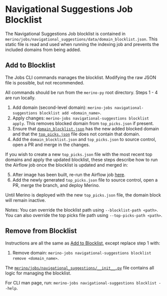 # Navigational Suggestions Job Blocklist
The Navigational Suggestions Job blocklist is contained in `merino/jobs/navigational_suggestions/data/domain_blocklist.json`.
This static file is read and used when running the indexing job and prevents the included domains from being added.

## Add to Blocklist
The Jobs CLI commands manages the blocklist. Modifying the raw JSON file is possible, but not recommended.

All commands should be run from the `merino-py` root directory.
Steps 1 - 4 are run locally.

1. Add domain (second-level domain): `merino-jobs navigational-suggestions blocklist add <domain_name>`.
2. Apply changes: `merino-jobs navigational-suggestions blocklist apply`. This removes blocked domain from `top_picks.json` if present.
3. Ensure that [`domain_blocklist.json`](/merino/jobs/navigational_suggestions/data/domain_blocklist.json) has the new added blocked domain and that the [`top_picks.json`](/dev/top_picks.json) file does not contain that domain.
4. Add the `domain_blocklist.json` and `top_picks.json` to source control, open a PR and merge in the changes.

If you wish to create a new `top_picks.json` file with the most recent top domains and apply the updated blocklist, these steps describe how to run the Airflow job once the blocklist is updated and merged in:

5. After image has been built, re-run the Airflow job [here](https://workflow.telemetry.mozilla.org/dags/merino_jobs/graph).
6. Add the newly generated `top_picks.json` file to source control, open a PR, merge the branch, and deploy Merino. 

Until Merino is deployed with the new `top_picks.json` file, the domain block will remain inactive.

Notes: You can override the blocklist path using `--blocklist-path <path>`.
You can also override the top picks file path using `--top-picks-path <path>`.

## Remove from Blocklist
Instructions are all the same as [Add to Blocklist](#Add_to_Blocklist), except replace step 1 with:
1.  Remove domain: `merino-jobs navigational-suggestions blocklist remove <domain_name>`.

The [`merino/jobs/navigational_suggestions/__init__.py`](/merino/jobs/navigational_suggestions/__init__.py) file contains all logic for managing the blocklist.

For CLI man page, run: `merino-jobs navigational-suggestions blocklist --help`.
